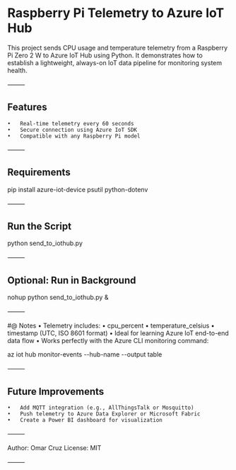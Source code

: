 
# Raspberry Pi Telemetry to Azure IoT Hub

This project sends CPU usage and temperature telemetry from a Raspberry Pi Zero 2 W to Azure IoT Hub using Python.
It demonstrates how to establish a lightweight, always-on IoT data pipeline for monitoring system health.

⸻

## Features
	•	Real-time telemetry every 60 seconds
	•	Secure connection using Azure IoT SDK
	•	Compatible with any Raspberry Pi model

⸻

## Requirements

pip install azure-iot-device psutil python-dotenv


⸻

## Run the Script

python send_to_iothub.py


⸻

## Optional: Run in Background

nohup python send_to_iothub.py &


⸻

#@ Notes
	•	Telemetry includes:
	•	cpu_percent
	•	temperature_celsius
	•	timestamp (UTC, ISO 8601 format)
	•	Ideal for learning Azure IoT end-to-end data flow
	•	Works perfectly with the Azure CLI monitoring command:

az iot hub monitor-events --hub-name <your-hub-name> --output table


⸻

## Future Improvements
	•	Add MQTT integration (e.g., AllThingsTalk or Mosquitto)
	•	Push telemetry to Azure Data Explorer or Microsoft Fabric
	•	Create a Power BI dashboard for visualization

⸻

Author: Omar Cruz
License: MIT

⸻
